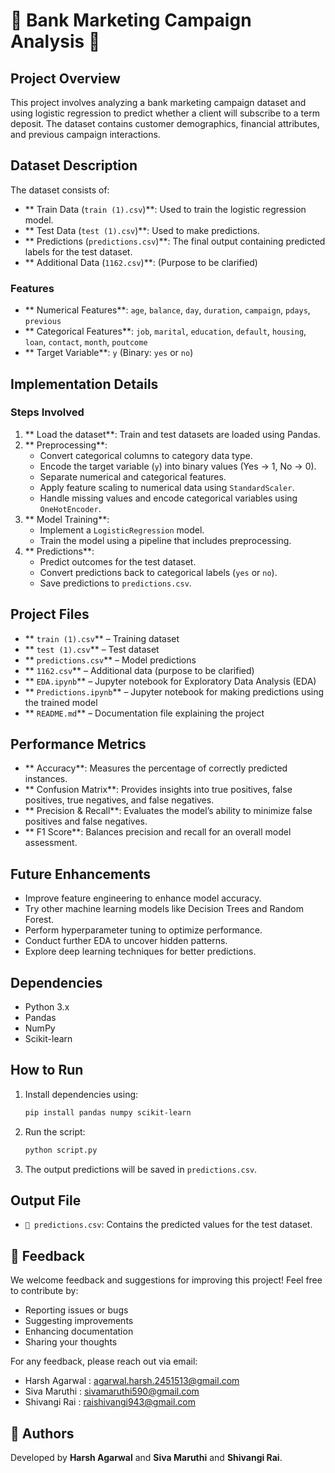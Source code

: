 
# 🏦 Bank Marketing Campaign Analysis 🏦

##  Project Overview
This project involves analyzing a bank marketing campaign dataset and using logistic regression to predict whether a client will subscribe to a term deposit. The dataset contains customer demographics, financial attributes, and previous campaign interactions.

##  Dataset Description
The dataset consists of:
- ** Train Data (`train (1).csv`)**: Used to train the logistic regression model.
- ** Test Data (`test (1).csv`)**: Used to make predictions.
- ** Predictions (`predictions.csv`)**: The final output containing predicted labels for the test dataset.
- ** Additional Data (`1162.csv`)**: (Purpose to be clarified)

###  Features
- ** Numerical Features**: `age`, `balance`, `day`, `duration`, `campaign`, `pdays`, `previous`
- ** Categorical Features**: `job`, `marital`, `education`, `default`, `housing`, `loan`, `contact`, `month`, `poutcome`
- ** Target Variable**: `y` (Binary: `yes` or `no`)

##  Implementation Details
###  Steps Involved
1. ** Load the dataset**: Train and test datasets are loaded using Pandas.
2. ** Preprocessing**:
   - Convert categorical columns to category data type.
   - Encode the target variable (`y`) into binary values (Yes -> 1, No -> 0).
   - Separate numerical and categorical features.
   - Apply feature scaling to numerical data using `StandardScaler`.
   - Handle missing values and encode categorical variables using `OneHotEncoder`.
3. ** Model Training**:
   - Implement a `LogisticRegression` model.
   - Train the model using a pipeline that includes preprocessing.
4. ** Predictions**:
   - Predict outcomes for the test dataset.
   - Convert predictions back to categorical labels (`yes` or `no`).
   - Save predictions to `predictions.csv`.

##  Project Files
- ** `train (1).csv`** – Training dataset
- ** `test (1).csv`** – Test dataset
- ** `predictions.csv`** – Model predictions
- ** `1162.csv`** – Additional data (purpose to be clarified)
- ** `EDA.ipynb`** – Jupyter notebook for Exploratory Data Analysis (EDA)
- ** `Predictions.ipynb`** – Jupyter notebook for making predictions using the trained model
- ** `README.md`** – Documentation file explaining the project

##  Performance Metrics
- ** Accuracy**: Measures the percentage of correctly predicted instances.
- ** Confusion Matrix**: Provides insights into true positives, false positives, true negatives, and false negatives.
- ** Precision & Recall**: Evaluates the model’s ability to minimize false positives and false negatives.
- ** F1 Score**: Balances precision and recall for an overall model assessment.

##  Future Enhancements
-  Improve feature engineering to enhance model accuracy.
-  Try other machine learning models like Decision Trees and Random Forest.
-  Perform hyperparameter tuning to optimize performance.
-  Conduct further EDA to uncover hidden patterns.
-  Explore deep learning techniques for better predictions.

##  Dependencies
-  Python 3.x
-  Pandas
-  NumPy
-  Scikit-learn

##  How to Run
1. Install dependencies using:
   ```sh
   pip install pandas numpy scikit-learn
   ```
2. Run the script:
   ```sh
   python script.py
   ```
3. The output predictions will be saved in `predictions.csv`.

##  Output File
- `📄 predictions.csv`: Contains the predicted values for the test dataset.

## 💬 Feedback
We welcome feedback and suggestions for improving this project! Feel free to contribute by:
- Reporting issues or bugs 
- Suggesting improvements 
- Enhancing documentation 
- Sharing your thoughts 

For any feedback, please reach out via email:
- Harsh Agarwal :	agarwal.harsh.2451513@gmail.com
- Siva Maruthi  : sivamaruthi590@gmail.com
- Shivangi Rai	 : raishivangi943@gmail.com

## 👥 Authors
Developed by **Harsh Agarwal** and **Siva Maruthi** and **Shivangi Rai**. 




